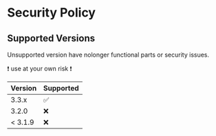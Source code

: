 # Security Policy

## Supported Versions

Unsupported version have nolonger functional parts or security issues.

:exclamation: use at your own risk :exclamation:

| Version | Supported          |
| ------- | ------------------ |
| 3.3.x   | :white_check_mark: |
| 3.2.0   | :x: |
| < 3.1.9   | :x:                |

